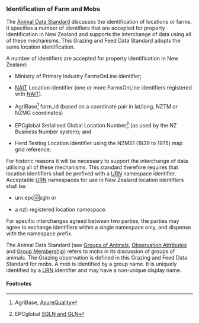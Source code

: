 ### Identification of Farm and Mobs

The [Animal Data Standard](docs/ADS_Identification-of-Animals-Herds-and-Locations.md) discusses the identification of locations or farms. It specifies a number of identifiers that are accepted for property identification in New Zealand and supports the interchange of data using all of these mechanisms.  This Grazing and Feed Data Standard adopts the same location identification.

A number of identifiers are accepted for property identification in New Zealand:

* Ministry of Primary Industry FarmsOnLine identifier;

* [NAIT](docs/PGFDS_Definitions-and-Abbreviations_Interpretation.md#Definitions-and-Abbreviations) Location identifier (one or more FarmsOnLine identifiers registered with [NAIT](docs/PGFDS_Definitions-and-Abbreviations_Interpretation.md#Definitions-and-Abbreviations)).

* AgriBase[^AQ] farm_id (based on a coordinate pair in lat/long, NZTM or NZMG coordinates)

* EPCglobal Serialised Global Location Number[^ECPGlobal] (as used by the NZ Business Number system); and

* Herd Testing Location identifier using the NZMS1 (1939 to 1975) map grid reference.

For historic reasons it will be necessary to support the interchange of data utilising all of these mechanisms. This standard therefore requires that location identifiers shall be prefixed with a [URN](docs/PGFDS_Definitions-and-Abbreviations_Interpretation.md#Definitions-and-Abbreviations) namespace identifier. Acceptable [URN](docs/PGFDS_Definitions-and-Abbreviations_Interpretation.md#Definitions-and-Abbreviations) namespaces for use in New Zealand location identifiers shall be:

* urn:epc:id:sgln or

* a nzl: registered location namespace.

For specific interchanges agreed between two parties, the parties may agree to exchange identifiers within a single namespace only, and dispense with the namespace prefix.

The Animal Data Standard (see [Groups of Animals](docs/ADS_Groups-of-Animals/md), [Observation Attributes](docs/ADS_Animal-Observations.md#Observation-Attributes) and [Group Membership](docs/ADS_Animal-Lifecycle-Data-Dictionary_Group-Membership.md)) refers to mobs in its discussion of groups of animals. The Grazing observation is defined in this Grazing and Feed Data Standard for mobs.  A mob is identified by a group name.  It is uniquely identified by a [URN](docs/PGFDS_Definitions-and-Abbreviations_Interpretation.md#Definitions-and-Abbreviations) identifier and may have a non-unique display name.

#### Footnotes

[^AQ]: AgriBase, [AsureQuality](https://www.asurequality.com/our-solutions/agribase/)

[^ECPGlobal]: EPCglobal [SGLN and GLN](http://www.gs1.org/access-gdsn-standards)
